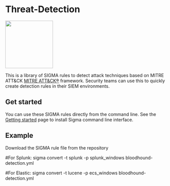 # Threat-Detection

<p><img src="https://redcanary.com/wp-content/uploads/Atomic-Red-Team-Logo.png" width="150px" /></p>

 
 This  is a library of SIGMA rules to detect attack techniques based on MITRE ATT&CK [MITRE ATT&CK®](https://attack.mitre.org/) framework. 
Security teams can use this to quickly create detection rules in their SIEM environments.

## Get started

You can use these SIGMA rules directly from the command line.
See the [Getting started]([https://github.com/redcanaryco/atomic-red-team/wiki/Getting-Started](https://github.com/SigmaHQ/sigma-cli))
page to install Sigma command line interface.



## Example
Download the SIGMA rule file from the repository

#For Splunk:
sigma convert -t splunk -p splunk_windows bloodhound-detection.yml

#For Elastic:
sigma convert -t lucene -p ecs_windows bloodhound-detection.yml





